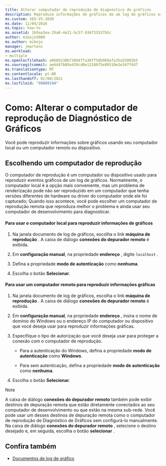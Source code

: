 ```yaml
---
title: Alterar computador de reprodução de diagnóstico de gráficos
description: Reproduza informações de gráficos de um log de gráficos usando seu computador local ou usando um computador remoto ou dispositivo que reproduza melhor o problema.
ms.custom: SEO-VS-2020
ms.date: 11/04/2016
ms.topic: how-to
ms.assetid: 1b9aa3ea-29a0-4e21-bc57-936f33537b5c
author: mikejo5000
ms.author: mikejo
manager: jmartens
ms.workload:
- multiple
ms.openlocfilehash: a0689238bf30947fa36ff58b969afa35a55003b5
ms.sourcegitcommit: ae6d47b09a439cd0e13180f5e89510e3e347fd47
ms.translationtype: MT
ms.contentlocale: pt-BR
ms.lasthandoff: 02/08/2021
ms.locfileid: "99889194"
---
```

# <a name="how-to-change-the-graphics-diagnostics-playback-machine"></a>Como: Alterar o computador de reprodução de Diagnóstico de Gráficos
Você pode reproduzir informações sobre gráficos usando seu computador local ou um computador remoto ou dispositivo.

## <a name="choosing-a-playback-machine"></a>Escolhendo um computador de reprodução
 O computador de reprodução é um computador ou dispositivo usado para reproduzir eventos gráficos de um log de gráficos. Normalmente, o computador local é a opção mais conveniente, mas um problema de renderização pode não ser reproduzido em um computador que tenha versões diferentes de hardware ou driver do computador onde ele foi capturado; Quando isso acontece, você pode escolher um computador de reprodução remota que reproduza melhor o problema e ainda usar seu computador de desenvolvimento para diagnosticar.

#### <a name="to-use-the-local-machine-to-play-back-graphics-information"></a>Para usar o computador local para reproduzir informações de gráficos

1. Na janela documento de log de gráficos, escolha o link **máquina de reprodução** . A caixa de diálogo **conexões do depurador remoto** é exibida.

2. Em **configuração manual**, na propriedade **endereço** , digite `localhost` .

3. Defina a propriedade **modo de autenticação** como **nenhuma**.

4. Escolha o botão **Selecionar**.

#### <a name="to-use-a-remote-machine-to-play-back-graphics-information"></a>Para usar um computador remoto para reproduzir informações gráficas

1. Na janela documento de log de gráficos, escolha o link **máquina de reprodução** . A caixa de diálogo **conexões do depurador remoto** é exibida.

2. Em **configuração manual**, na propriedade **endereço** , insira o nome de domínio do Windows ou o endereço IP do computador ou dispositivo que você deseja usar para reproduzir informações gráficas.

3. Especifique o tipo de autorização que você deseja usar para proteger a conexão com o computador de reprodução.

    - Para a autenticação do Windows, defina a propriedade **modo de autenticação** como **Windows**.

    - Para sem autenticação, defina a propriedade **modo de autenticação** como **nenhuma**.

4. Escolha o botão **Selecionar**.

> [!NOTE]
> A caixa de diálogo **conexões do depurador remoto** também pode exibir destinos de depuração remota que estão diretamente conectados ao seu computador de desenvolvimento ou que estão na mesma sub-rede. Você pode usar um desses destinos de depuração remota como o computador de reprodução de Diagnóstico de Gráficos sem configurá-lo manualmente. Na caixa de diálogo **conexões do depurador remoto** , selecione o destino desejado e, em seguida, escolha o botão **selecionar** .

## <a name="see-also"></a>Confira também
- [Documentos de log de gráfico](graphics-log-document.md)